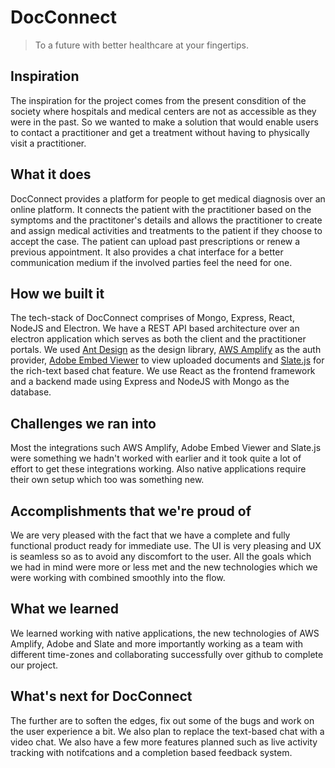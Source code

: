 # DocConnect

> To a future with better healthcare at your fingertips.

## Inspiration

The inspiration for the project comes from the present consdition of the society where hospitals and medical centers are not as accessible as they were in the past. So we wanted to make a solution that would enable users to contact a practitioner and get a treatment without having to physically visit a practitioner.

## What it does

DocConnect provides a platform for people to get medical diagnosis over an online platform. It connects the patient with the practitioner based on the symptoms and the practitoner's details and allows the practitioner to create and assign medical activities and treatments to the patient if they choose to accept the case. The patient can upload past prescriptions or renew a previous appointment. It also provides a chat interface for a better communication medium if the involved parties feel the need for one.

## How we built it

The tech-stack of DocConnect comprises of Mongo, Express, React, NodeJS and Electron. We have a REST API based architecture over an electron application which serves as both the client and the practitioner portals. We used [Ant Design](https://ant.design/) as the design library, [AWS Amplify](https://aws.amazon.com/amplify/) as the auth provider, [Adobe Embed Viewer](https://github.com/adobe/pdf-embed-api-samples) to view uploaded documents and [Slate.js](https://github.com/ianstormtaylor/slate) for the rich-text based chat feature. We use React as the frontend framework and a backend made using Express and NodeJS with Mongo as the database.

## Challenges we ran into

Most the integrations such AWS Amplify, Adobe Embed Viewer and Slate.js were something we hadn't worked with earlier and it took quite a lot of effort to get these integrations working. Also native applications require their own setup which too was something new.

## Accomplishments that we're proud of

We are very pleased with the fact that we have a complete and fully functional product ready for immediate use. The UI is very pleasing and UX is seamless so as to avoid any discomfort to the user. All the goals which we had in mind were more or less met and the new technologies which we were working with combined smoothly into the flow.

## What we learned

We learned working with native applications, the new technologies of AWS Amplify, Adobe and Slate and more importantly working as a team with different time-zones and collaborating successfully over github to complete our project.

## What's next for DocConnect

The further are to soften the edges, fix out some of the bugs and work on the user experience a bit. We also plan to replace the text-based chat with a video chat. We also have a few more features planned such as live activity tracking with notifcations and a completion based feedback system.
